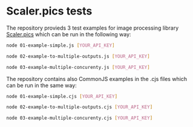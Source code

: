 # Scaler.pics tests

The repository provieds 3 test examples for image processing library [Scaler.pics](https://scaler.pics) which can be run in the following way:

```sh
node 01-example-simple.js [YOUR_API_KEY]

node 02-example-to-multiple-outputs.js [YOUR_API_KEY]

node 03-example-multiple-concurenty.js [YOUR_API_KEY]
```

The repository contains also CommonJS examples in the .cjs files which can be run in the same way:

```sh
node 01-example-simple.cjs [YOUR_API_KEY]

node 02-example-to-multiple-outputs.cjs [YOUR_API_KEY]

node 03-example-multiple-concurenty.cjs [YOUR_API_KEY]
```
